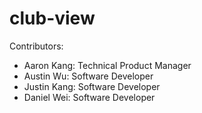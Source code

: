 # club-view

Contributors:
- Aaron Kang: Technical Product Manager
- Austin Wu: Software Developer
- Justin Kang: Software Developer
- Daniel Wei: Software Developer